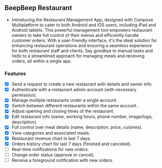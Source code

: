 ## BeepBeep Restaurant

- Introducing the Restaurant Management App, designed with Compose Multiplatform to cater to both
  Android and iOS users, including iPad and Android tablets. This powerful management tool empowers
  restaurant owners to take full control of their menus and efficiently handle customer orders. With
  a user-friendly interface, it's the ideal solution for enhancing restaurant operations and
  ensuring a seamless experience for both restaurant staff and clients. Say goodbye to manual tasks
  and hello to a streamlined approach for managing meals and receiving orders, all within a single
  app.

### Features

- [x] Send a request to create a new restaurant with details and owner info.
- [x] Authenticate with a restaurant admin account (with necessary permission).
- [x] Manage multiple restaurants under a single account.
- [x] Switch between different restaurants within the same account.
- [x] Adjust opening and closing times of the restaurant.
- [x] Edit restaurant info (name, working hours, phone number, image/logo, description).
- [x] Full control over meal details (name, description, price, cuisines).
- [x] View categories and associated meals.
- [x] Restaurant revenue chart in last 7 days.
- [x] Orders history chart for last 7 days (finished and canceled).
- [ ] Real-time notifications for new orders.
- [ ] Change order status (approve or cancel).
- [ ] Receive a foreground notification with new orders.